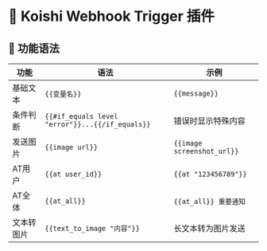 # 🚀 Koishi Webhook Trigger 插件

## 📖 功能语法

| 功能 | 语法 | 示例 |
|------|------|------|
| 基础文本 | `{{变量名}}` | `{{message}}` |
| 条件判断 | `{{#if_equals level "error"}}...{{/if_equals}}` | 错误时显示特殊内容 |
| 发送图片 | `{{image url}}` | `{{image screenshot_url}}` |
| AT用户 | `{{at user_id}}` | `{{at "123456789"}}` |
| AT全体 | `{{at_all}}` | `{{at_all}} 重要通知` |
| 文本转图片 | `{{text_to_image "内容"}}` | 长文本转为图片发送 |
